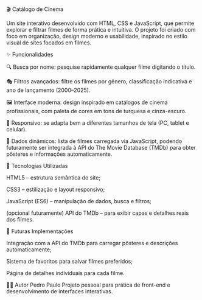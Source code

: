 🎬 Catálogo de Cinema

Um site interativo desenvolvido com HTML, CSS e JavaScript, que permite explorar e filtrar filmes de forma prática e intuitiva.
O projeto foi criado com foco em organização, design moderno e usabilidade, inspirado no estilo visual de sites focados em filmes.

✨ Funcionalidades

🔍 Busca por nome: pesquise rapidamente qualquer filme digitando o título.

🎭 Filtros avançados: filtre os filmes por gênero, classificação indicativa e ano de lançamento (2000–2025).

🖼️ Interface moderna: design inspirado em catálogos de cinema profissionais, com paleta de cores em tons de turquesa e cinza-escuro.

📱 Responsivo: se adapta bem a diferentes tamanhos de tela (PC, tablet e celular).

💾 Dados dinâmicos: lista de filmes carregada via JavaScript, podendo futuramente ser integrada à API do The Movie Database (TMDb) para obter pôsteres e informações automaticamente.

🧠 Tecnologias Utilizadas

HTML5 – estrutura semântica do site;

CSS3 – estilização e layout responsivo;

JavaScript (ES6) – manipulação de dados, busca e filtros;

(opcional futuramente) API do TMDb – para exibir capas e detalhes reais dos filmes.

🚀 Futuras Implementações

Integração com a API do TMDb para carregar pôsteres e descrições automaticamente;

Sistema de favoritos para salvar filmes preferidos;

Página de detalhes individuais para cada filme.

👨‍💻 Autor
Pedro Paulo
Projeto pessoal para prática de front-end e desenvolvimento de interfaces interativas.
